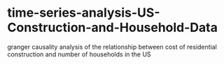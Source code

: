 # time-series-analysis-US-Construction-and-Household-Data
granger causality analysis of the relationship between cost of residential construction and number of households in the US

